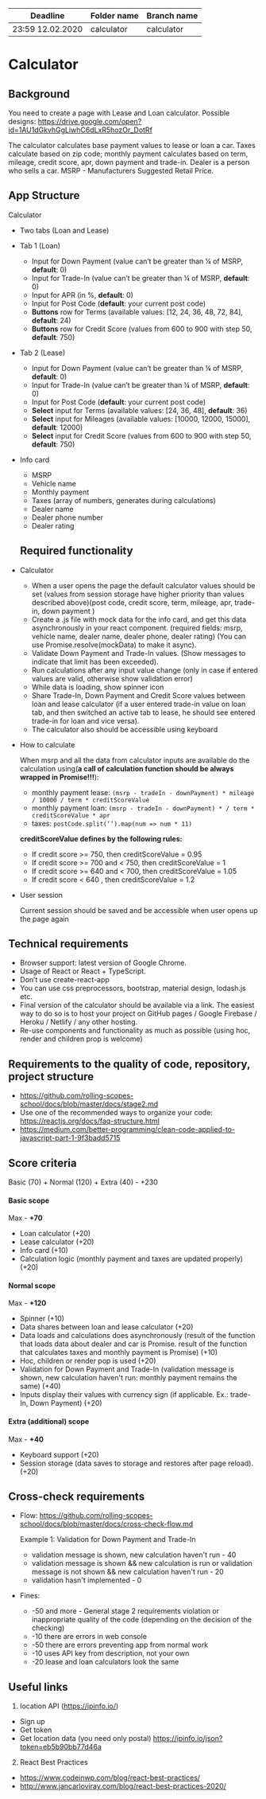 | Deadline  | Folder name | Branch name |
|-----------|-------------|-------------|
| 23:59 12.02.2020 | calculator | calculator |

# Calculator

## Background

You need to create a page with Lease and Loan calculator. Possible designs: https://drive.google.com/open?id=1AU1dGkvhGgLiwhC6dLxR5hozOr_DotRf

The calculator calculates base payment values to lease or loan a car. Taxes calculate based on zip code; monthly payment calculates based on term, mileage, credit score, apr, down payment and trade-in. Dealer is a person who sells a car. MSRP - Manufacturers Suggested Retail Price.

## App Structure

Calculator
- Two tabs (Loan and Lease)
- Tab 1 (Loan)
  - Input for Down Payment (value can’t be greater than ¼ of MSRP, **default**: 0)
  - Input for Trade-In (value can’t be greater than ¼ of MSRP, **default**: 0)
  - Input for APR (in %, **default**: 0)
  - Input for Post Code (**default**: your current post code)
  - **Buttons** row for Terms (available values: [12, 24, 36, 48, 72, 84], **default**: 24)
  - **Buttons** row for Credit Score (values from 600 to 900 with step 50, **default**: 750)
- Tab 2 (Lease)
  - Input for Down Payment (value can’t be greater than ¼ of MSRP, **default**: 0)
  - Input for Trade-In (value can’t be greater than ¼ of MSRP, **default**: 0)
  - Input for Post Code (**default**: your current post code)
  - **Select** input for Terms (available values: [24, 36, 48], **default**: 36)
  - **Select** input for Mileages (available values: [10000, 12000, 15000], **default**: 12000)
  - **Select** input for Credit Score (values from 600 to 900 with step 50, **default**: 750)
- Info card
  - MSRP
  - Vehicle name
  - Monthly payment
  - Taxes (array of numbers, generates during calculations)
  - Dealer name
  - Dealer phone number
  - Dealer rating
  
  ## Required functionality
  
- Calculator
  - When a user opens the page the default calculator values should be set (values from session storage have higher priority than values described above)(post code, credit score, term, mileage, apr, trade-in, down payment )
  - Create a .js file with mock data for the info card, and get this data asynchronously in your react component. (required fields: msrp, vehicle name, dealer name, dealer phone, dealer rating) (You can use Promise.resolve(mockData) to make it async).
  - Validate Down Payment and Trade-In values. (Show messages to indicate that limit has been exceeded).
  - Run calculations after any input value change (only in case if entered values are valid, otherwise show validation error)
  - While data is loading, show spinner icon
  - Share Trade-In, Down Payment and Credit Score values between loan and lease calculator (if a user entered trade-in value on loan tab, and then switched an active tab to lease, he should see entered trade-in for loan and vice versa).
  - The calculator also should be accessible using keyboard
- How to calculate

  When msrp and all the data from calculator inputs are available do the calculation using(**a call of calculation function should be always wrapped in Promise!!!**):
  - monthly payment lease: ```(msrp - tradeIn - downPayment) * mileage / 10000 / term * creditScoreValue```
  - monthly payment loan: ```(msrp - tradeIn - downPayment) * / term * creditScoreValue * apr```
  - taxes: ```postCode.split(‘’).map(num => num * 11)```
  
  **creditScoreValue defines by the following rules:**
  - If credit score >= 750, then creditScoreValue = 0.95
  - If credit score >= 700 and < 750, then creditScoreValue = 1
  - If credit score >= 640 and < 700, then creditScoreValue = 1.05
  - If credit score < 640 , then creditScoreValue = 1.2

- User session

  Current session should be saved and be accessible when user opens up the page again

## Technical requirements
- Browser support: latest version of Google Chrome.
- Usage of React or React + TypeScript.
- Don’t use create-react-app 
- You can use css preprocessors, bootstrap, material design, lodash.js etc.
- Final version of the calculator should be available via a link. The easiest way to do so is to host your project on GitHub pages / Google Firebase / Heroku / Netlify / any other hosting.
- Re-use components and functionality as much as possible (using hoc, render and children prop is welcome)

## Requirements to the quality of code, repository, project structure
- https://github.com/rolling-scopes-school/docs/blob/master/docs/stage2.md
- Use one of the recommended ways to organize your code: https://reactjs.org/docs/faq-structure.html 
- https://medium.com/better-programming/clean-code-applied-to-javascript-part-1-9f3badd5715

## Score criteria

Basic (70) + Normal (120) + Extra (40) - +230

#### Basic scope
Max - **+70**

 - Loan calculator (+20)
 - Lease calculator (+20)
 - Info card (+10)
 - Calculation logic (monthly payment and taxes are updated properly) (+20)

#### Normal scope
Max - **+120**

 - Spinner (+10)
 - Data shares between loan and lease calculator (+20)
 - Data loads and calculations does asynchronously (result of the function that loads data about dealer and car is Promise. result of the function that calculates taxes and monthly payment is Promise) (+10)
 - Hoc, children or render pop is used (+20)
 - Validation for Down Payment and Trade-In (validation message is shown, new calculation haven't run: monthly payment remains the same) (+40)
 - Inputs display their values with currency sign (if applicable. Ex.: trade-In, Down Payment) (+20)

#### Extra (additional) scope
Max - **+40**

 - Keyboard support (+20)
 - Session storage (data saves to storage and restores after page reload). (+20)

## Cross-check requirements
 - Flow: https://github.com/rolling-scopes-school/docs/blob/master/docs/cross-check-flow.md
 
    Example 1: Validation for Down Payment and Trade-In
      - validation message is shown, new calculation haven't run - 40
      - validation message is shown && new calculation is run or validation message is not shown && new calculation haven't run - 20
      - validation hasn't implemented - 0
  
  
 - Fines:
    - -50 and more - General stage 2 requirements violation or inappropriate quality of the code (depending on the decision of the checking)
    - -10 there are errors in web console
    - -50 there are errors preventing app from normal work
    - -10 uses API key from description, not your own
    - -20 lease and loan calculators look the same

## Useful links
1) location API (https://ipinfo.io/)
 - Sign up
 - Get token
 - Get location data (you need only postal) https://ipinfo.io/json?token=eb5b90bb77d46a
 
2) React Best Practices
 - https://www.codeinwp.com/blog/react-best-practices/
 - http://www.jancarloviray.com/blog/react-best-practices-2020/
